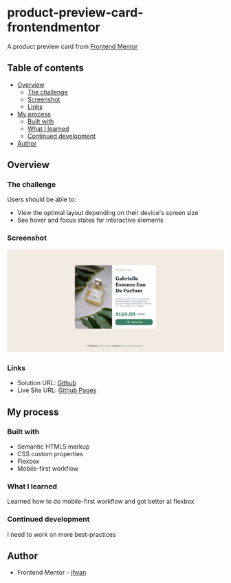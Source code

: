 # product-preview-card-frontendmentor
A product preview card from [Frontend Mentor](https://www.frontendmentor.io/challenges/product-preview-card-component-GO7UmttRfa)

## Table of contents

- [Overview](#overview)
  - [The challenge](#the-challenge)
  - [Screenshot](#screenshot)
  - [Links](#links)
- [My process](#my-process)
  - [Built with](#built-with)
  - [What I learned](#what-i-learned)
  - [Continued development](#continued-development)
- [Author](#author)

## Overview

### The challenge

Users should be able to:

- View the optimal layout depending on their device's screen size
- See hover and focus states for interactive elements

### Screenshot

![](/product-preview-card.png)

### Links

- Solution URL: [Github](https://github.com/jhvan/product-preview-card-frontendmentor.git)
- Live Site URL: [Github Pages](https://jhvan.github.io/product-preview-card-frontendmentor/)

## My process

### Built with

- Semantic HTML5 markup
- CSS custom properties
- Flexbox
- Mobile-first workflow

### What I learned

Learned how to do mobile-first workflow and got better at flexbox

### Continued development

I need to work on more best-practices

## Author

- Frontend Mentor - [jhvan](https://www.frontendmentor.io/profile/jhvan)
